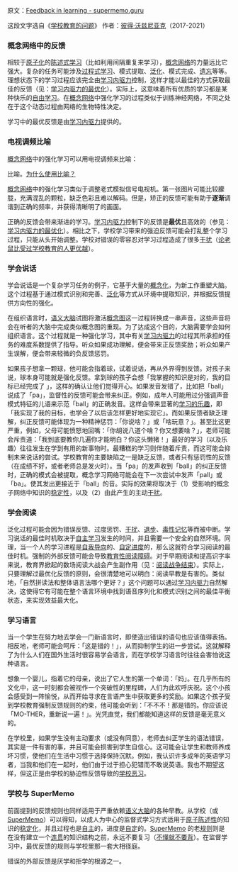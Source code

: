 原文：[Feedback in learning - supermemo.guru](https://supermemo.guru/wiki/Feedback_in_learning)

这段文字选自《[学校教育的问题](https://supermemo.guru/wiki/Problem_of_Schooling)》 作者：[彼得·沃兹尼亚克](https://supermemo.guru/wiki/Piotr_Wozniak)（2017-2021）

### 概念网络中的反馈

相较于[原子化](https://supermemo.guru/wiki/Atomic_memory)的[陈述式学习](https://supermemo.guru/wiki/Declarative_learning)（比如利用间隔重复来学习），[概念网络](https://supermemo.guru/wiki/Concept_network)的力量远比它强大。复杂的任务可能涉及[过程式学习](https://supermemo.guru/wiki/Procedural_learning)、模式提取、[泛化](https://supermemo.guru/wiki/Generalization)、模式完成、[遗忘](https://supermemo.guru/wiki/Forgetting)等等。理想状态下的学习过程应该完全由[学习内驱力](https://supermemo.guru/wiki/Learn_drive)控制，这样才能以最佳的方式获取最佳的反馈（见：[学习内驱力的最优化](https://supermemo.guru/wiki/Optimality_of_the_learn_drive)）。实际上，这意味着所有优质的学习都是某种快乐的[自由学习](https://supermemo.guru/wiki/Free_learning)。在[概念网络](https://supermemo.guru/wiki/Concept_network)中强化学习的过程类似于训练神经网络，不同之处在于这个动态过程由网络的生物特性决定。

学习中的最优反馈是由[学习内驱力](https://supermemo.guru/wiki/Learn_drive)提供的。

### 电视调频比喻

[概念网络](https://supermemo.guru/wiki/Concept_network)中的强化学习可以用电视调频来比喻：

比喻。[为什么使用比喻？](https://supermemo.guru/wiki/Why_use_metaphors%3F)

[概念网络](https://supermemo.guru/wiki/Concept_network)中的强化学习类似于调整老式模拟信号电视机。第一张图片可能比较朦胧，充满混乱的颗粒，缺乏色彩且难以解码。但是，矫正的反馈可能有助于**逐渐**调谐到正确的频率，并获得清晰明了的画面。

正确的反馈会带来渐进的学习。[学习内驱力](https://supermemo.guru/wiki/Learn_drive)控制下的反馈是**最优**且高效的（参见：[学习内驱力的最优化](https://supermemo.guru/wiki/Optimality_of_the_learn_drive)）。相比之下，学校学习带来的强迫反馈可能会打乱整个学习过程，只能从头开始调整。学校对错误的零容忍对学习过程造成了很多[干扰](https://supermemo.guru/wiki/Interference)（[论老鼠比受过学校教育的人更优越](https://supermemo.guru/wiki/On_the_superiority_of_a_rat_over_a_schooled_human)）。

### 学会说话

学会说话是一个复杂学习任务的例子，它基于大量的[概念化](https://supermemo.guru/wiki/Conceptualization)，为新工作重塑大脑。这个过程基于通过模式识别和完善、[泛化](https://supermemo.guru/wiki/Generalization)等方式从环境中提取知识，并根据反馈提供方向性的强化。

在组织语言时，[语义大脑](https://supermemo.guru/wiki/Semantic_brain)试图将激活[概念图](https://supermemo.guru/wiki/Concept_map)这一过程转换成一串声音，这些声音将会在听者的大脑中完成类似概念图的重现。为了达成这个目的，大脑需要学会如何组织语言。这个过程就是一种强化学习，其中有关[学习内驱力](https://supermemo.guru/wiki/Learn_drive)的过程其所承担的任务的难度系数提供了指导。听众如果成功理解，便会带来正反馈奖励；听众如果产生误解，便会带来轻微的负反馈惩罚。

如果孩子想拿一颗球，他可能会指着球，试着说话，再从外界得到反馈。对孩子来说，球本身可能就是强化反馈。拿到球的孩子会想「我掌握的知识是对的，我的目标已经完成了 」，这样的确认让他们觉得开心。如果发音发错了，比如把「ball」说成了「pa」，监督性的反馈可能会带来纠正。例如，成年人可能用过分强调声音模式特征的儿语来示范「ball」的正确发音。这样会带来显著的[学习的乐趣](https://supermemo.guru/wiki/Pleasure_of_learning)，即「我实现了我的目标，也学会了以后该怎样更好地实现它」。而如果反馈者缺乏理解，纠正反馈可能体现为一种精神惩罚：「你说啥？」或「啥玩意？」。甚至比这更严重，例如，父母可能愤怒地回嘴：「你胡说八道个啥？你又想要啥？」，老师可能会斥责道：「我到底要教你几遍你才能明白？你这头懒猪！」最好的学习（以及乐趣）往往发生在学到有用的新事物时。最糟糕的学习则伴随着斥责，而这可能会抑制未来说话的尝试。学校教育的主要缺陷之一是缺乏反馈，或者只有惩罚性的反馈（在成绩不好，或者老师总是发火时）。当「pa」的发声收到「ball」的纠正反馈时，正确的模式会被提取，概念学习网络可能会在下一次尝试中发声「pall」或「ba」。使其发出更接近于「ball」的音。实际的效果将取决于（1）受影响的概念子网络中知识的[稳定性](https://supermemo.guru/wiki/Stability)，以及（2）由此产生的主动[干扰](https://supermemo.guru/wiki/Interference)。

### 学会阅读

泛化过程可能会因为错误反馈、过度惩罚、[干扰](https://supermemo.guru/wiki/Interference)、[退步](https://supermemo.guru/wiki/Push_zone)、[毒性记忆](https://supermemo.guru/wiki/Toxic_memories)等而被中断。学习说话的最佳时机取决于[自主学习](https://supermemo.guru/wiki/Self-directed)发生的时间，并且需要一个安全的自然环境。同理，当一个人的学习进程是[自我导向](https://supermemo.guru/wiki/Self-directed)的、[自定进度](https://supermemo.guru/wiki/Self-paced)的，那么这就符合学习阅读的最佳时机。强制的外部反馈可能会导致[教育性阅读障碍](https://supermemo.guru/wiki/Educational_dyslexia)。对于早期阅读和提高识字率来说，教育界掀起的数场阅读大战会产生副作用（见：[阅读战争结束](https://supermemo.guru/wiki/Reading_wars_are_over:_Whole_language_vs._Phonics)）。实际上，只要理解过最优化反馈的原则，会很清楚地可以明白：阅读早教是有害的。类似地，「自然拼读法和整体语言法哪个更好？」这个问题可以通过[学习内驱力](https://supermemo.guru/wiki/Learn_drive)自然解决，这使得它有可能在整个语言环境中找到语音序列化和模式识别之间的最佳平衡状态，来实现效益最大化。

### 学习语言

当一个学生在努力地去学会一门新语言时，即使造出错误的语句也应该值得表扬。相反地，老师可能会呵斥：「这是错的！」，从而抑制学生的进一步尝试。这就解释了为什么人们在国外生活时很容易学会语言，而在学校学习语言时往往会害怕说这种语言。

想象一个婴儿，指着它的母亲，说出了它人生的第一个单词：「妈」。在几乎所有的文化中，这一时刻都会被视作一个突破性的里程碑，人们为此欢呼庆祝。这个小孩会感受到一阵愉悦，从而开始寻求在言语产生中获取更多的奖励。如果这个孩子受到学校教育强制反馈规则的约束，他可能会听到：「不不不！那是错的。你应该说「MO-THER，重新说一遍！」。光凭直觉，我们都能知道这样的反馈是毫无意义的。

在学校里，如果学生没有主动要求（或没有同意），老师去纠正学生的语法错误，其实是一件有害的事，并且可能会损害到学生自信心。这可能会让学生和教师养成坏习惯，使他们在生活中习惯于选择保持沉默。例如，我认识许多成年的英语学习者，当我和他们在一起时，他们由于过于担心犯错而不敢说英语。我也不期望这样，但这正是由学校的胁迫性反馈导致的[学校恶习](https://supermemo.guru/wiki/Bad_school_habit)。

### 学校与 SuperMemo

前面提到的反馈规则也同样适用于严重依赖[语义大脑](https://supermemo.guru/wiki/Semantic_brain)的各种早教。从学校（或[SuperMemo](https://supermemo.guru/wiki/SuperMemo)）可以得知，以成人为中心的监督式学习方式适用于[原子](https://supermemo.guru/wiki/Atomic_memory)[陈述性](https://supermemo.guru/wiki/Declarative_learning)的知识的[稳定化](https://supermemo.guru/wiki/Stabilization)，并且过程也是[自主](https://supermemo.guru/wiki/Self-directed)的，进度是[自定](https://supermemo.guru/wiki/Self-paced)的。[SuperMemo](https://supermemo.guru/wiki/SuperMemo) 的老[规则](https://supermemo.guru/wiki/20_rules)则是在没有建立一个[连贯](https://supermemo.guru/wiki/Coherent)的知识结构之前，永远不要复习（[不懂就不要背](https://supermemo.guru/wiki/Do_not_memorize_if_you_do_not_understand)）。在监督学习中，最优反馈的规则与学校里那一套大相径庭。

错误的外部反馈是厌学和拒学的根源之一。